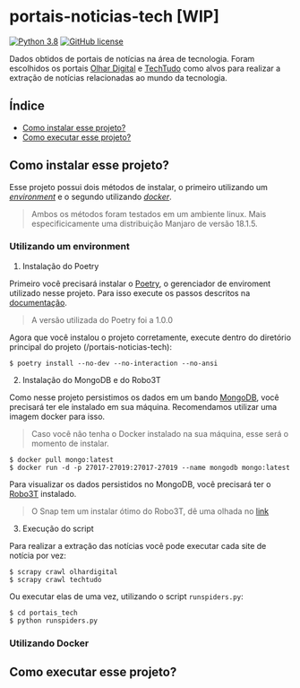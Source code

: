 # portais-noticias-tech [WIP]
[![Python 3.8](https://img.shields.io/badge/python-3.8-blue.svg)](https://www.python.org/downloads/release/python-380/)
[![GitHub license](https://img.shields.io/github/license/Naereen/StrapDown.js.svg)](https://github.com/Naereen/StrapDown.js/blob/master/LICENSE)


Dados obtidos de portais de notícias na área de tecnologia. Foram escolhidos os portais [Olhar Digital](https://olhardigital.com.br/) e [TechTudo](https://www.techtudo.com.br/) como alvos para realizar a extração de notícias relacionadas ao mundo da tecnologia. 


## Índice

* [Como instalar esse projeto?](#como-instalar-esse-projeto)
* [Como executar esse projeto?](#como-executar-esse-projeto)


## Como instalar esse projeto?

Esse projeto possui dois métodos de instalar, o primeiro utilizando um [*environment*](#utilizando-um-environment) e o segundo utilizando [*docker*](#utilizando-docker).

> Ambos os métodos foram testados em um ambiente linux. Mais especificicamente uma distribuição Manjaro de versão 18.1.5.

### Utilizando um environment

1. Instalação do Poetry

Primeiro você precisará instalar o [Poetry](https://python-poetry.org/), o gerenciador de enviroment utilizado nesse projeto. Para isso execute os passos descritos na [documentação](https://python-poetry.org/docs/). 

> A versão utilizada do Poetry foi a 1.0.0

Agora que você instalou o projeto corretamente, execute dentro do diretório principal do projeto (/portais-noticias-tech):

```
$ poetry install --no-dev --no-interaction --no-ansi
```

2. Instalação do MongoDB e do Robo3T

Como nesse projeto persistimos os dados em um bando [MongoDB](https://www.mongodb.com/), você precisará ter ele instalado em sua máquina. Recomendamos utilizar uma imagem docker para isso.

> Caso você não tenha o Docker instalado na sua máquina, esse será o momento de instalar.

```
$ docker pull mongo:latest
$ docker run -d -p 27017-27019:27017-27019 --name mongodb mongo:latest
```

Para visualizar os dados persistidos no MongoDB, você precisará ter o [Robo3T](https://robomongo.org/download) instalado.

> O Snap tem um instalar ótimo do Robo3T, dê uma olhada no [link](https://snapcraft.io/robo3t-snap)

3. Execução do script

Para realizar a extração das notícias você pode executar cada site de notícia por vez:

```
$ scrapy crawl olhardigital
$ scrapy crawl techtudo
```

Ou executar elas de uma vez, utilizando o script `runspiders.py`:

```
$ cd portais_tech
$ python runspiders.py
```

### Utilizando Docker


## Como executar esse projeto?
